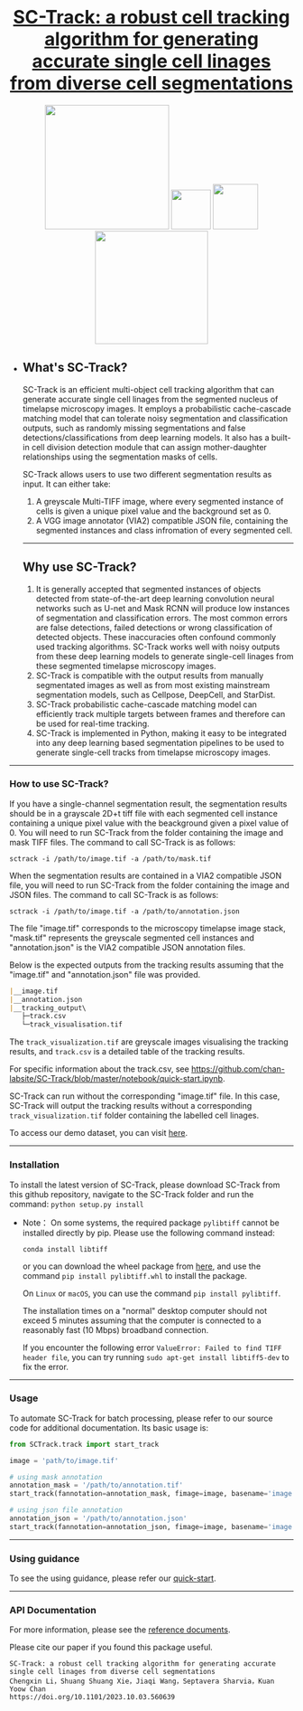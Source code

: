 

# <div align="center" style="text-align: center; font-size: 32px;"> <b><a href=https://github.com/chan-labsite/SC-Track>SC-Track: a robust cell tracking algorithm for generating accurate single cell linages from diverse cell segmentations</a></b></div>

<div align="center"> <img src="docs/icon/license.svg" width = 220 /> <img src="docs/icon/wheel.svg" width = 70 />  <img src="docs/icon/docs.svg" width = 80 /> <img src="docs/icon/Python-version.svg" width = 200 /> </div> 

- ## What's SC-Track?

    SC-Track is an efficient multi-object cell tracking algorithm that can generate accurate single cell linages from the segmented nucleus of timelapse microscopy images. It employs a probabilistic cache-cascade matching model that can tolerate noisy segmentation and classification outputs, such as randomly missing segmentations and false detections/classifications from deep learning models. It also has a built-in cell division detection module that can assign mother-daughter relationships using the segmentation masks of cells.

    SC-Track allows users to use two different segmentation results as input. It can either take:

    1) A greyscale Multi-TIFF image, where every segmented instance of cells is given a unique pixel value and the background set as 0.
    2) A VGG image annotator (VIA2) compatible JSON file, containing the segmented instances and class infromation of every segmented cell.


    ----------


    ## Why use SC-Track?

    1) It is generally accepted that segmented instances of objects detected from state-of-the-art deep learning convolution neural networks such as U-net and Mask RCNN will produce low instances of segmentation and classification errors. The most common errors are false detections, failed detections or wrong classification of detected objects. These inaccuracies often confound commonly used tracking algorithms. SC-Track works well with noisy outputs from these deep learning models to generate single-cell linages from these segmented timelapse microscopy images.
    2) SC-Track is compatible with the output results from manually segmentated images as well as from most existing mainstream segmentation models, such as Cellpose, DeepCell, and StarDist. 
    3) SC-Track probabilistic cache-cascade matching model can efficiently track multiple targets between frames and therefore can be used for real-time tracking.
    4) SC-Track is implemented in Python, making it easy to be integrated into any deep learning based segmentation pipelines to be used to generate single-cell tracks from timelapse microscopy images.



-------

### How to use SC-Track?


If you have a single-channel segmentation result, the segmentation results should be in a grayscale 2D+t tiff file with
each segmented cell instance containing a unique pixel value with the beackground given a pixel value of 0. You will need
to run SC-Track from the folder containing the image and mask TIFF files. The command to call SC-Track is as follows:
```
sctrack -i /path/to/image.tif -a /path/to/mask.tif
```

When the segmentation results are contained in a VIA2 compatible JSON file, you will need to run SC-Track from the folder
containing the image and JSON files. The command to call SC-Track is as follows: 
```
sctrack -i /path/to/image.tif -a /path/to/annotation.json
```
The file "image.tif" corresponds to the microscopy timelapse image stack, "mask.tif" represents the greyscale segmented
cell instances and "annotation.json" is the VIA2 compatible JSON annotation files. 

Below is the expected outputs from the tracking results assuming that the "image.tif" and "annotation.json" file was provided.
```markdown
|__image.tif
|__annotation.json
|__tracking_output\
   ├─track.csv
   └─track_visualisation.tif
```
   
The `track_visualization.tif` are greyscale images visualising the tracking results, and `track.csv` is a detailed table 
of the tracking results.

For specific information about the track.csv, see https://github.com/chan-labsite/SC-Track/blob/master/notebook/quick-start.ipynb.

SC-Track can run without the corresponding "image.tif" file. In this case, SC-Track will output the tracking results without a corresponding
`track_visualization.tif` folder containing the labelled cell linages.

To access our demo dataset, you can visit [here](https://zenodo.org/record/8310572). 



----------

### Installation

To install the latest version of SC-Track, please download SC-Track from this github repository, navigate to the SC-Track folder and run the command: 
`python setup.py install`

-   Note： On some systems, the required package `pylibtiff` cannot be installed directly by pip. Please use the following command instead:

    `conda install libtiff`

    or you can download the wheel package from [here](https://www.lfd.uci.edu/~gohlke/pythonlibs/#pylibtiff), and use the command `pip install pylibtiff.whl` to install the package.

    On `Linux` or `macOS`, you can use the command `pip install pylibtiff`.

    The installation times on a "normal" desktop computer should not exceed 5 minutes assuming that the computer is connected to a reasonably fast (10 Mbps) broadband connection.

    If you encounter the following error `ValueError: Failed to find TIFF header file`, you can try running `sudo apt-get install libtiff5-dev` to fix the error.

-----------------------

### Usage


To automate SC-Track for batch processing, please refer to our source code for additional documentation.
Its basic usage is:

```python
from SCTrack.track import start_track

image = 'path/to/image.tif'

# using mask annotation
annotation_mask = '/path/to/annotation.tif'
start_track(fannotation=annotation_mask, fimage=image, basename='image', track_range=None, fout='/path/to/dir')

# using json file annotation
annotation_json = '/path/to/annotation.json'
start_track(fannotation=annotation_json, fimage=image, basename='image', track_range=None, fout='/path/to/dir')
```



------

### Using guidance

To see the using guidance, please refer our [quick-start](./notebook/quick-start.ipynb).

---------

### API  Documentation

For more information, please see the [reference documents](https://htmlpreview.github.io/?https://github.com/frozenleaves/SC-Track/blob/master/docs/build/html/index.html).




Please cite our paper if you found this package useful. 
```
SC-Track: a robust cell tracking algorithm for generating accurate single cell linages from diverse cell segmentations
Chengxin Li，Shuang Shuang Xie，Jiaqi Wang，Septavera Sharvia，Kuan Yoow Chan
https://doi.org/10.1101/2023.10.03.560639
```

